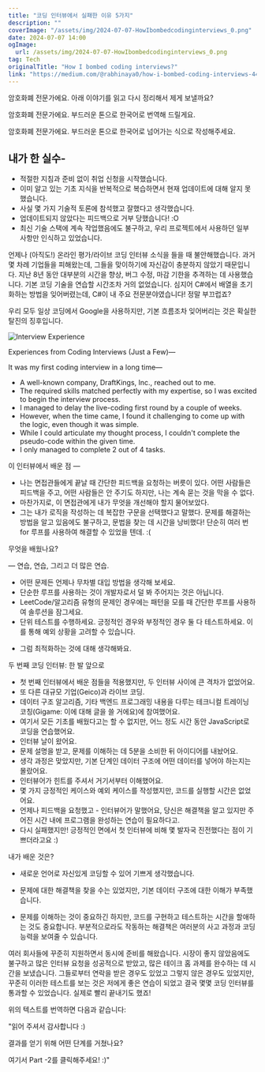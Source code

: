 ```yaml
---
title: "코딩 인터뷰에서 실패한 이유 5가지"
description: ""
coverImage: "/assets/img/2024-07-07-HowIbombedcodinginterviews_0.png"
date: 2024-07-07 14:00
ogImage: 
  url: /assets/img/2024-07-07-HowIbombedcodinginterviews_0.png
tag: Tech
originalTitle: "How I bombed coding interviews?"
link: "https://medium.com/@rabhinaya0/how-i-bombed-coding-interviews-44f350f35875"
---
```



암호화폐 전문가에요. 아래 이야기를 읽고 다시 정리해서 제게 보낼까요?

암호화폐 전문가에요. 부드러운 톤으로 한국어로 번역해 드릴게요.

암호화폐 전문가에요. 부드러운 톤으로 한국어로 넘어가는 식으로 작성해주세요.

<div class="content-ad"></div>

## 내가 한 실수-

- 적절한 지침과 준비 없이 취업 신청을 시작했습니다.
- 이미 알고 있는 기초 지식을 반복적으로 복습하면서 현재 업데이트에 대해 알지 못했습니다.
- 사실 몇 가지 기술적 토론에 참석했고 잘했다고 생각했습니다.
- 업데이트되지 않았다는 피드백으로 거부 당했습니다! :O
- 최신 기술 스택에 계속 작업했음에도 불구하고, 우리 프로젝트에서 사용하던 일부 사항만 인식하고 있었습니다.

언제나 (아직도!) 온라인 평가/라이브 코딩 인터뷰 소식을 들을 때 불안해했습니다. 과거 몇 차례 기업들을 피해왔는데, 그들을 맞이하기에 자신감이 충분하지 않았기 때문입니다. 지난 8년 동안 대부분의 시간을 향상, 버그 수정, 마감 기한을 추격하는 데 사용했습니다. 기본 코딩 기술을 연습할 시간조차 거의 없었습니다. 심지어 C#에서 배열을 초기화하는 방법을 잊어버렸는데, C#이 내 주요 전문분야였습니다! 정말 부끄럽죠?

우리 모두 일상 코딩에서 Google을 사용하지만, 기본 흐름조차 잊어버리는 것은 확실한 탈진의 징후입니다.

<div class="content-ad"></div>

![Interview Experience](/assets/img/2024-07-07-HowIbombedcodinginterviews_1.png)

Experiences from Coding Interviews (Just a Few)—

It was my first coding interview in a long time—

- A well-known company, DraftKings, Inc., reached out to me.
- The required skills matched perfectly with my expertise, so I was excited to begin the interview process.
- I managed to delay the live-coding first round by a couple of weeks.
- However, when the time came, I found it challenging to come up with the logic, even though it was simple.
- While I could articulate my thought process, I couldn't complete the pseudo-code within the given time.
- I only managed to complete 2 out of 4 tasks.

<div class="content-ad"></div>

이 인터뷰에서 배운 점 —

- 나는 면접관들에게 끝날 때 간단한 피드백을 요청하는 버릇이 있다. 어떤 사람들은 피드백을 주고, 어떤 사람들은 안 주기도 하지만, 나는 계속 묻는 것을 막을 수 없다.
- 마찬가지로, 이 면접관에게 내가 무엇을 개선해야 할지 물어보았다.
- 그는 내가 로직을 작성하는 데 복잡한 구문을 선택했다고 말했다. 문제를 해결하는 방법을 알고 있음에도 불구하고, 문법을 찾는 데 시간을 낭비했다! 단순히 여러 번 for 루프를 사용하여 해결할 수 있었을 텐데. :(

무엇을 배웠나요?

— 연습, 연습, 그리고 더 많은 연습.

<div class="content-ad"></div>

- 어떤 문제든 언제나 무차별 대입 방법을 생각해 보세요.
- 단순한 루프를 사용하는 것이 개발자로서 덜 봐 주어지는 것은 아닙니다.
- LeetCode/알고리즘 유형의 문제인 경우에는 패턴을 모를 때 간단한 루프를 사용하여 솔루션을 잠그세요.
- 단위 테스트를 수행하세요. 긍정적인 경우와 부정적인 경우 둘 다 테스트하세요. 이를 통해 예외 상황을 고려할 수 있습니다.

<div class="content-ad"></div>

- 그럼 최적화하는 것에 대해 생각해봐요.

두 번째 코딩 인터뷰: 한 발 앞으로

- 첫 번째 인터뷰에서 배운 점들을 적용했지만, 두 인터뷰 사이에 큰 격차가 없었어요.
- 또 다른 대규모 기업(Geico)과 라이브 코딩.
- 데이터 구조 알고리즘, 기타 백엔드 프로그래밍 내용을 다루는 테크니컬 트레이닝 코칭(Gigame: 이에 대해 글을 쓸 거에요)에 참여했어요.
- 여기서 모든 기초를 배웠다고는 할 수 없지만, 어느 정도 시간 동안 JavaScript로 코딩을 연습했어요.
- 인터뷰 날이 왔어요.
- 문제 설명을 받고, 문제를 이해하는 데 5분을 소비한 뒤 아이디어를 내놨어요.
- 생각 과정은 맞았지만, 기본 단계인 데이터 구조에 어떤 데이터를 넣어야 하는지는 몰랐어요.
- 인터뷰어가 힌트를 주셔서 거기서부터 이해했어요.
- 몇 가지 긍정적인 케이스와 예외 케이스를 작성했지만, 코드를 실행할 시간은 없었어요.
- 언제나 피드백을 요청했고 - 인터뷰어가 말했어요, 당신은 해결책을 알고 있지만 주어진 시간 내에 프로그램을 완성하는 연습이 필요하다고.
- 다시 실패했지만! 긍정적인 면에서 첫 인터뷰에 비해 몇 발자국 진전했다는 점이 기쁘더라고요 :)

내가 배운 것은?

<div class="content-ad"></div>

- 새로운 언어로 자신있게 코딩할 수 있어 기쁘게 생각했습니다.

- 문제에 대한 해결책을 찾을 수는 있었지만, 기본 데이터 구조에 대한 이해가 부족했습니다.

- 문제를 이해하는 것이 중요하긴 하지만, 코드를 구현하고 테스트하는 시간을 할애하는 것도 중요합니다. 부분적으로라도 작동하는 해결책은 여러분의 사고 과정과 코딩 능력을 보여줄 수 있습니다.

여러 회사들에 꾸준히 지원하면서 동시에 준비를 해왔습니다. 시장이 좋지 않았음에도 불구하고 많은 인터뷰 요청을 성공적으로 받았고, 많은 테이크 홈 과제를 완수하는 데 시간을 보냈습니다. 그들로부터 연락을 받은 경우도 있었고 그렇지 않은 경우도 있었지만, 꾸준히 이러한 테스트를 보는 것은 저에게 좋은 연습이 되었고 결국 몇몇 코딩 인터뷰를 통과할 수 있었습니다. 실제로 빨리 끝내기도 했죠!

<div class="content-ad"></div>

위의 텍스트를 번역하면 다음과 같습니다: 

"읽어 주셔서 감사합니다 :)

결과를 얻기 위해 어떤 단계를 거쳤나요?

여기서 Part -2를 클릭해주세요! :)"